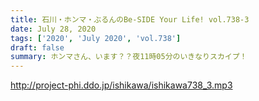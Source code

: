 ```yaml
---
title: 石川・ホンマ・ぶるんのBe-SIDE Your Life! vol.738-3
date: July 28, 2020
tags: ['2020', 'July 2020', 'vol.738']
draft: false
summary: ホンマさん、います？？夜11時05分のいきなりスカイプ！
---
```


http://project-phi.ddo.jp/ishikawa/ishikawa738_3.mp3